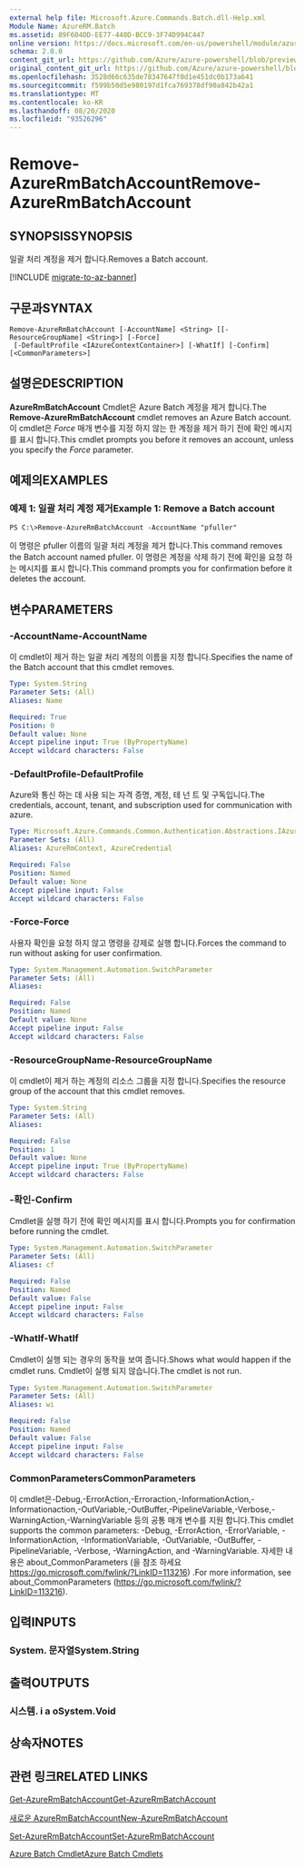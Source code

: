 ```yaml
---
external help file: Microsoft.Azure.Commands.Batch.dll-Help.xml
Module Name: AzureRM.Batch
ms.assetid: 89F604DD-EE77-440D-BCC9-3F74D994C447
online version: https://docs.microsoft.com/en-us/powershell/module/azurerm.batch/remove-azurermbatchaccount
schema: 2.0.0
content_git_url: https://github.com/Azure/azure-powershell/blob/preview/src/ResourceManager/AzureBatch/Commands.Batch/help/Remove-AzureRmBatchAccount.md
original_content_git_url: https://github.com/Azure/azure-powershell/blob/preview/src/ResourceManager/AzureBatch/Commands.Batch/help/Remove-AzureRmBatchAccount.md
ms.openlocfilehash: 3528d66c635de78347647f0d1e451dc0b173a641
ms.sourcegitcommit: f599b50d5e980197d1fca769378df90a842b42a1
ms.translationtype: MT
ms.contentlocale: ko-KR
ms.lasthandoff: 08/20/2020
ms.locfileid: "93526296"
---
```

# <span data-ttu-id="bcc78-101">Remove-AzureRmBatchAccount</span><span class="sxs-lookup"><span data-stu-id="bcc78-101">Remove-AzureRmBatchAccount</span></span>

## <span data-ttu-id="bcc78-102">SYNOPSIS</span><span class="sxs-lookup"><span data-stu-id="bcc78-102">SYNOPSIS</span></span>
<span data-ttu-id="bcc78-103">일괄 처리 계정을 제거 합니다.</span><span class="sxs-lookup"><span data-stu-id="bcc78-103">Removes a Batch account.</span></span>

[!INCLUDE [migrate-to-az-banner](../../includes/migrate-to-az-banner.md)]

## <span data-ttu-id="bcc78-104">구문과</span><span class="sxs-lookup"><span data-stu-id="bcc78-104">SYNTAX</span></span>

```
Remove-AzureRmBatchAccount [-AccountName] <String> [[-ResourceGroupName] <String>] [-Force]
 [-DefaultProfile <IAzureContextContainer>] [-WhatIf] [-Confirm] [<CommonParameters>]
```

## <span data-ttu-id="bcc78-105">설명은</span><span class="sxs-lookup"><span data-stu-id="bcc78-105">DESCRIPTION</span></span>
<span data-ttu-id="bcc78-106">**AzureRmBatchAccount** Cmdlet은 Azure Batch 계정을 제거 합니다.</span><span class="sxs-lookup"><span data-stu-id="bcc78-106">The **Remove-AzureRmBatchAccount** cmdlet removes an Azure Batch account.</span></span>
<span data-ttu-id="bcc78-107">이 cmdlet은 *Force* 매개 변수를 지정 하지 않는 한 계정을 제거 하기 전에 확인 메시지를 표시 합니다.</span><span class="sxs-lookup"><span data-stu-id="bcc78-107">This cmdlet prompts you before it removes an account, unless you specify the *Force* parameter.</span></span>

## <span data-ttu-id="bcc78-108">예제의</span><span class="sxs-lookup"><span data-stu-id="bcc78-108">EXAMPLES</span></span>

### <span data-ttu-id="bcc78-109">예제 1: 일괄 처리 계정 제거</span><span class="sxs-lookup"><span data-stu-id="bcc78-109">Example 1: Remove a Batch account</span></span>
```
PS C:\>Remove-AzureRmBatchAccount -AccountName "pfuller"
```

<span data-ttu-id="bcc78-110">이 명령은 pfuller 이름의 일괄 처리 계정을 제거 합니다.</span><span class="sxs-lookup"><span data-stu-id="bcc78-110">This command removes the Batch account named pfuller.</span></span>
<span data-ttu-id="bcc78-111">이 명령은 계정을 삭제 하기 전에 확인을 요청 하는 메시지를 표시 합니다.</span><span class="sxs-lookup"><span data-stu-id="bcc78-111">This command prompts you for confirmation before it deletes the account.</span></span>

## <span data-ttu-id="bcc78-112">변수</span><span class="sxs-lookup"><span data-stu-id="bcc78-112">PARAMETERS</span></span>

### <span data-ttu-id="bcc78-113">-AccountName</span><span class="sxs-lookup"><span data-stu-id="bcc78-113">-AccountName</span></span>
<span data-ttu-id="bcc78-114">이 cmdlet이 제거 하는 일괄 처리 계정의 이름을 지정 합니다.</span><span class="sxs-lookup"><span data-stu-id="bcc78-114">Specifies the name of the Batch account that this cmdlet removes.</span></span>

```yaml
Type: System.String
Parameter Sets: (All)
Aliases: Name

Required: True
Position: 0
Default value: None
Accept pipeline input: True (ByPropertyName)
Accept wildcard characters: False
```

### <span data-ttu-id="bcc78-115">-DefaultProfile</span><span class="sxs-lookup"><span data-stu-id="bcc78-115">-DefaultProfile</span></span>
<span data-ttu-id="bcc78-116">Azure와 통신 하는 데 사용 되는 자격 증명, 계정, 테 넌 트 및 구독입니다.</span><span class="sxs-lookup"><span data-stu-id="bcc78-116">The credentials, account, tenant, and subscription used for communication with azure.</span></span>

```yaml
Type: Microsoft.Azure.Commands.Common.Authentication.Abstractions.IAzureContextContainer
Parameter Sets: (All)
Aliases: AzureRmContext, AzureCredential

Required: False
Position: Named
Default value: None
Accept pipeline input: False
Accept wildcard characters: False
```

### <span data-ttu-id="bcc78-117">-Force</span><span class="sxs-lookup"><span data-stu-id="bcc78-117">-Force</span></span>
<span data-ttu-id="bcc78-118">사용자 확인을 요청 하지 않고 명령을 강제로 실행 합니다.</span><span class="sxs-lookup"><span data-stu-id="bcc78-118">Forces the command to run without asking for user confirmation.</span></span>

```yaml
Type: System.Management.Automation.SwitchParameter
Parameter Sets: (All)
Aliases:

Required: False
Position: Named
Default value: None
Accept pipeline input: False
Accept wildcard characters: False
```

### <span data-ttu-id="bcc78-119">-ResourceGroupName</span><span class="sxs-lookup"><span data-stu-id="bcc78-119">-ResourceGroupName</span></span>
<span data-ttu-id="bcc78-120">이 cmdlet이 제거 하는 계정의 리소스 그룹을 지정 합니다.</span><span class="sxs-lookup"><span data-stu-id="bcc78-120">Specifies the resource group of the account that this cmdlet removes.</span></span>

```yaml
Type: System.String
Parameter Sets: (All)
Aliases:

Required: False
Position: 1
Default value: None
Accept pipeline input: True (ByPropertyName)
Accept wildcard characters: False
```

### <span data-ttu-id="bcc78-121">-확인</span><span class="sxs-lookup"><span data-stu-id="bcc78-121">-Confirm</span></span>
<span data-ttu-id="bcc78-122">Cmdlet을 실행 하기 전에 확인 메시지를 표시 합니다.</span><span class="sxs-lookup"><span data-stu-id="bcc78-122">Prompts you for confirmation before running the cmdlet.</span></span>

```yaml
Type: System.Management.Automation.SwitchParameter
Parameter Sets: (All)
Aliases: cf

Required: False
Position: Named
Default value: False
Accept pipeline input: False
Accept wildcard characters: False
```

### <span data-ttu-id="bcc78-123">-WhatIf</span><span class="sxs-lookup"><span data-stu-id="bcc78-123">-WhatIf</span></span>
<span data-ttu-id="bcc78-124">Cmdlet이 실행 되는 경우의 동작을 보여 줍니다.</span><span class="sxs-lookup"><span data-stu-id="bcc78-124">Shows what would happen if the cmdlet runs.</span></span>
<span data-ttu-id="bcc78-125">Cmdlet이 실행 되지 않습니다.</span><span class="sxs-lookup"><span data-stu-id="bcc78-125">The cmdlet is not run.</span></span>

```yaml
Type: System.Management.Automation.SwitchParameter
Parameter Sets: (All)
Aliases: wi

Required: False
Position: Named
Default value: False
Accept pipeline input: False
Accept wildcard characters: False
```

### <span data-ttu-id="bcc78-126">CommonParameters</span><span class="sxs-lookup"><span data-stu-id="bcc78-126">CommonParameters</span></span>
<span data-ttu-id="bcc78-127">이 cmdlet은-Debug,-ErrorAction,-Erroraction,-InformationAction,-Informationaction,-OutVariable,-OutBuffer,-PipelineVariable,-Verbose,-WarningAction,-WarningVariable 등의 공통 매개 변수를 지원 합니다.</span><span class="sxs-lookup"><span data-stu-id="bcc78-127">This cmdlet supports the common parameters: -Debug, -ErrorAction, -ErrorVariable, -InformationAction, -InformationVariable, -OutVariable, -OutBuffer, -PipelineVariable, -Verbose, -WarningAction, and -WarningVariable.</span></span> <span data-ttu-id="bcc78-128">자세한 내용은 about_CommonParameters (을 참조 하세요 https://go.microsoft.com/fwlink/?LinkID=113216) .</span><span class="sxs-lookup"><span data-stu-id="bcc78-128">For more information, see about_CommonParameters (https://go.microsoft.com/fwlink/?LinkID=113216).</span></span>

## <span data-ttu-id="bcc78-129">입력</span><span class="sxs-lookup"><span data-stu-id="bcc78-129">INPUTS</span></span>

### <span data-ttu-id="bcc78-130">System. 문자열</span><span class="sxs-lookup"><span data-stu-id="bcc78-130">System.String</span></span>

## <span data-ttu-id="bcc78-131">출력</span><span class="sxs-lookup"><span data-stu-id="bcc78-131">OUTPUTS</span></span>

### <span data-ttu-id="bcc78-132">시스템. i a o</span><span class="sxs-lookup"><span data-stu-id="bcc78-132">System.Void</span></span>

## <span data-ttu-id="bcc78-133">상속자</span><span class="sxs-lookup"><span data-stu-id="bcc78-133">NOTES</span></span>

## <span data-ttu-id="bcc78-134">관련 링크</span><span class="sxs-lookup"><span data-stu-id="bcc78-134">RELATED LINKS</span></span>

[<span data-ttu-id="bcc78-135">Get-AzureRmBatchAccount</span><span class="sxs-lookup"><span data-stu-id="bcc78-135">Get-AzureRmBatchAccount</span></span>](./Get-AzureRmBatchAccount.md)

[<span data-ttu-id="bcc78-136">새로운 AzureRmBatchAccount</span><span class="sxs-lookup"><span data-stu-id="bcc78-136">New-AzureRmBatchAccount</span></span>](./New-AzureRmBatchAccount.md)

[<span data-ttu-id="bcc78-137">Set-AzureRmBatchAccount</span><span class="sxs-lookup"><span data-stu-id="bcc78-137">Set-AzureRmBatchAccount</span></span>](./Set-AzureRmBatchAccount.md)

[<span data-ttu-id="bcc78-138">Azure Batch Cmdlet</span><span class="sxs-lookup"><span data-stu-id="bcc78-138">Azure Batch Cmdlets</span></span>](./AzureRM.Batch.md)


